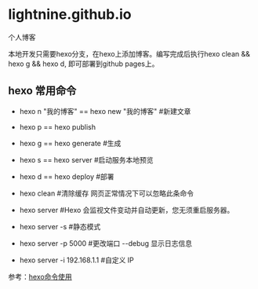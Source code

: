 # lightnine.github.io

个人博客

本地开发只需要hexo分支，在hexo上添加博客。编写完成后执行hexo clean && hexo g && hexo d, 即可部署到github pages上。

## hexo 常用命令
- hexo n "我的博客" == hexo new "我的博客" #新建文章
- hexo p == hexo publish
- hexo g == hexo generate #生成
- hexo s == hexo server #启动服务本地预览
- hexo d == hexo deploy #部署
- hexo clean #清除缓存 网页正常情况下可以忽略此条命令

- hexo server #Hexo 会监视文件变动并自动更新，您无须重启服务器。
- hexo server -s #静态模式
- hexo server -p 5000 #更改端口  --debug 显示日志信息
- hexo server -i 192.168.1.1 #自定义 IP


参考：[hexo命令使用](https://github.com/pengwenwu/skill-tree/blob/master/Hexo/hexo%20+%20github%E6%90%AD%E5%BB%BA%E4%B8%AA%E4%BA%BA%E5%8D%9A%E5%AE%A2%E6%95%99%E7%A8%8B.md)